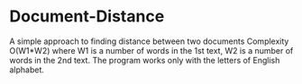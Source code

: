 # Document-Distance
A simple approach to finding distance between two documents
Complexity O(W1*W2) where W1 is a number of words in the 1st text, W2 is a number of words in the 2nd text. The program works only with the letters of English alphabet.
